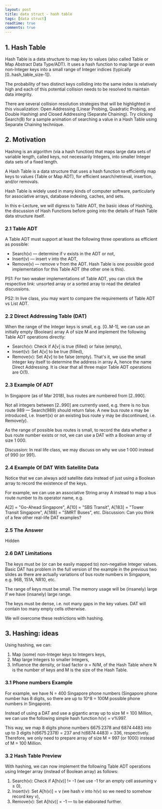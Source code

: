 ```yaml
---
layout: post
title: data struct - hash table
tags: [data struct]
readtime: true
comments: true
---
```

## 1. Hash Table
Hash Table is a data structure to map key to values (also called Table or Map Abstract Data Type/ADT). It uses a hash function to map large or even non-Integer keys into a small range of Integer indices (typically [0..hash_table_size-1]).

The probability of two distinct keys colliding into the same index is relatively high and each of this potential collision needs to be resolved to maintain data integrity.

There are several collision resolution strategies that will be highlighted in this visualization: Open Addressing (Linear Probing, Quadratic Probing, and Double Hashing) and Closed Addressing (Separate Chaining). Try clicking Search(8) for a sample animation of searching a value in a Hash Table using Separate Chaining technique.

## 2. Motivation
Hashing is an algorithm (via a hash function) that maps large data sets of variable length, called keys, not necessarily Integers, into smaller Integer data sets of a fixed length.

A Hash Table is a data structure that uses a hash function to efficiently map keys to values (Table or Map ADT), for efficient search/retrieval, insertion, and/or removals.

Hash Table is widely used in many kinds of computer software, particularly for associative arrays, database indexing, caches, and sets.

In this e-Lecture, we will digress to Table ADT, the basic ideas of Hashing, the discussion of Hash Functions before going into the details of Hash Table data structure itself.

### 2.1 Table ADT 
A Table ADT must support at least the following three operations as efficient as possible:

* Search(v) — determine if v exists in the ADT or not,
* Insert(v) — insert v into the ADT,
* Remove(v) — remove v from the ADT.
Hash Table is one possible good implementation for this Table ADT (the other one is this).

PS1: For two weaker implementations of Table ADT, you can click the respective link: unsorted array or a sorted array to read the detailed discussions.

PS2: In live class, you may want to compare the requirements of Table ADT vs List ADT.

### 2.2 Direct Addressing Table (DAT)
When the range of the Integer keys is small, e.g. [0..M-1], we can use an initially empty (Boolean) array A of size M and implement the following Table ADT operations directly:

* Search(v): Check if A[v] is true (filled) or false (empty),
* Insert(v): Set A[v] to be true (filled),
* Remove(v): Set A[v] to be false (empty).
That's it, we use the small Integer key itself to determine the address in array A, hence the name Direct Addressing. It is clear that all three major Table ADT operations are O(1).

### 2.3 Example Of ADT
In Singapore (as of Mar 2018), bus routes are numbered from [2..990].

Not all integers between [2..990] are currently used, e.g. there is no bus route 989 — Search(989) should return false. A new bus route x may be introduced, i.e. Insert(x) or an existing bus route y may be discontinued, i.e. Remove(y).

As the range of possible bus routes is small, to record the data whether a bus route number exists or not, we can use a DAT with a Boolean array of size 1 000.

Discussion: In real life class, we may discuss on why we use 1 000 instead of 990 (or 991).

### 2.4 Example Of DAT With Satellite Data
Notice that we can always add satellite data instead of just using a Boolean array to record the existence of the keys.

For example, we can use an associative String array A instead to map a bus route number to its operator name, e.g.

A[2] = "Go-Ahead Singapore",
A[10] = "SBS Transit",
A[183] = "Tower Transit Singapore",
A[188] = "SMRT Buses", etc.
Discussion: Can you think of a few other real-life DAT examples?

### 2.5 The Answer 
Hidden

### 2.6 DAT Limitations
The keys must be (or can be easily mapped to) non-negative Integer values.
Basic DAT has problem in the full version of the example in the previous two slides as there are actually variations of bus route numbers in Singapore, e.g. 96B, 151A, NR10, etc.

The range of keys must be small.
The memory usage will be (insanely) large if we have (insanely) large range.

The keys must be dense, i.e. not many gaps in the key values.
DAT will contain too many empty cells otherwise.

We will overcome these restrictions with hashing.

## 3. Hashing: ideas 
Using hashing, we can:

1. Map (some) non-Integer keys to Integers keys,
1. Map large Integers to smaller Integers,
1. Influence the density, or load factor α = N/M, of the Hash Table where N is the number of keys and M is the size of the Hash Table.

### 3.1 Phone numbers Example 
For example, we have N = 400 Singapore phone numbers (Singapore phone number has 8 digits, so there are up to 10^8 = 100M possible phone numbers in Singapore).

Instead of using a DAT and use a gigantic array up to size M = 100 Million, we can use the following simple hash function h(v) = v%997.

This way, we map 8 digits phone numbers 6675 2378 and 6874 4483 into up to 3 digits h(6675 2378) = 237 and h(6874 4483) = 336, respectively. Therefore, we only need to prepare array of size M = 997 (or 1000) instead of M = 100 Million.

### 3.2 Hash Table Preview
With hashing, we can now implement the following Table ADT operations using Integer array (instead of Boolean array) as follows:

1. Search(v): Check if A[h(v)] != -1 (we use -1 for an empty cell assuming v ≥ 0),
1. Insert(v): Set A[h(v)] = v (we hash v into h(v) so we need to somehow record key v),
1. Remove(v): Set A[h(v)] = -1 — to be elaborated further.